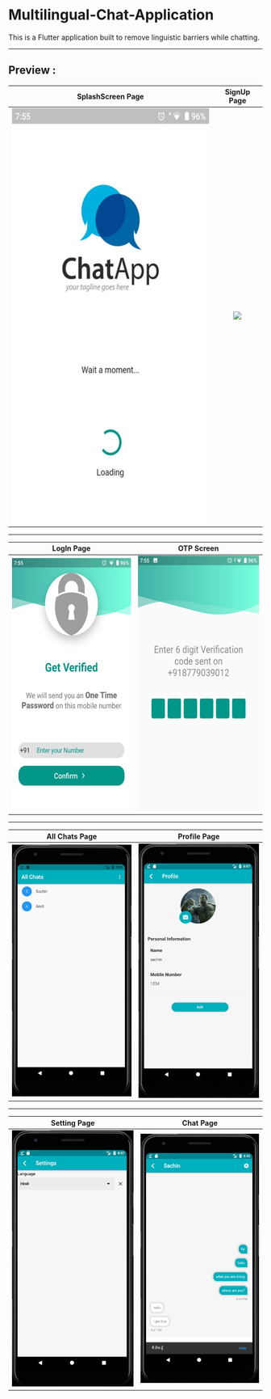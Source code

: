 # Multilingual-Chat-Application

This is a Flutter application built to remove linguistic barriers while chatting.

---

## Preview :

SplashScreen Page | SignUp Page
:---------:|:-----------:
![](./github_images/splash.jpg)|![](./github_images/signup.jpg)

---

LogIn Page | OTP Screen
:---------:|:-----------:
![](./github_images/login.jpg)|![](./github_images/otp.jpg)

---

All Chats Page | Profile Page
:---------:|:-----------:
![](./github_images/home.png)|![](./github_images/profile.png)

---

Setting Page | Chat Page
:---------:|:-----------:
![](./github_images/setting.png)|![](./github_images/chat.png)
